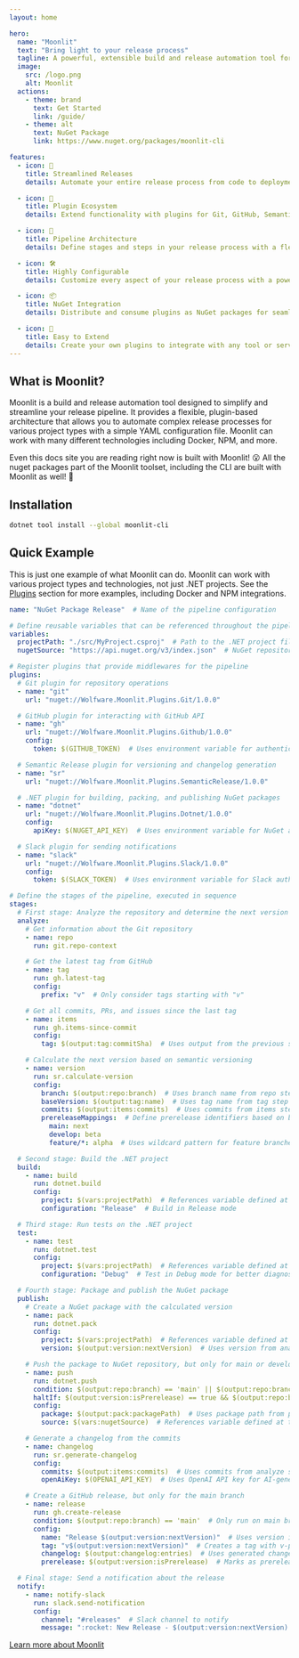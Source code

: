 ```yaml
---
layout: home

hero:
  name: "Moonlit"
  text: "Bring light to your release process"
  tagline: A powerful, extensible build and release automation tool for modern development workflows.
  image:
    src: /logo.png
    alt: Moonlit
  actions:
    - theme: brand
      text: Get Started
      link: /guide/
    - theme: alt
      text: NuGet Package
      link: https://www.nuget.org/packages/moonlit-cli

features:
  - icon: 🚀
    title: Streamlined Releases
    details: Automate your entire release process from code to deployment with a single YAML configuration file.

  - icon: 🧩
    title: Plugin Ecosystem
    details: Extend functionality with plugins for Git, GitHub, Semantic Versioning, Slack, NuGet, Docker, NPM, and many more.

  - icon: 🔄
    title: Pipeline Architecture
    details: Define stages and steps in your release process with a flexible middleware pipeline system.

  - icon: 🛠️
    title: Highly Configurable
    details: Customize every aspect of your release process with a powerful configuration system.

  - icon: 📦
    title: NuGet Integration
    details: Distribute and consume plugins as NuGet packages for seamless integration.

  - icon: 🔌
    title: Easy to Extend
    details: Create your own plugins to integrate with any tool or service in your development workflow.
---
```


## What is Moonlit?

Moonlit is a build and release automation tool designed to simplify and streamline your release pipeline. It provides a flexible, plugin-based architecture that allows you to automate complex release processes for various project types with a simple YAML configuration file. Moonlit can work with many different technologies including Docker, NPM, and more.

Even this docs site you are reading right now is built with Moonlit! 😮 All the nuget packages part of the Moonlit toolset, including the CLI are built with Moonlit as well! 🤯

## Installation

```bash
dotnet tool install --global moonlit-cli
```

## Quick Example

This is just one example of what Moonlit can do. Moonlit can work with various project types and technologies, not just .NET projects. See the [Plugins](/plugins/) section for more examples, including Docker and NPM integrations.

```yaml
name: "NuGet Package Release"  # Name of the pipeline configuration

# Define reusable variables that can be referenced throughout the pipeline
variables:
  projectPath: "./src/MyProject.csproj"  # Path to the .NET project file
  nugetSource: "https://api.nuget.org/v3/index.json"  # NuGet repository URL

# Register plugins that provide middlewares for the pipeline
plugins:
  # Git plugin for repository operations
  - name: "git"
    url: "nuget://Wolfware.Moonlit.Plugins.Git/1.0.0"

  # GitHub plugin for interacting with GitHub API
  - name: "gh"
    url: "nuget://Wolfware.Moonlit.Plugins.Github/1.0.0"
    config:
      token: $(GITHUB_TOKEN)  # Uses environment variable for authentication

  # Semantic Release plugin for versioning and changelog generation
  - name: "sr"
    url: "nuget://Wolfware.Moonlit.Plugins.SemanticRelease/1.0.0"

  # .NET plugin for building, packing, and publishing NuGet packages
  - name: "dotnet"
    url: "nuget://Wolfware.Moonlit.Plugins.Dotnet/1.0.0"
    config:
      apiKey: $(NUGET_API_KEY)  # Uses environment variable for NuGet authentication

  # Slack plugin for sending notifications
  - name: "slack"
    url: "nuget://Wolfware.Moonlit.Plugins.Slack/1.0.0"
    config:
      token: $(SLACK_TOKEN)  # Uses environment variable for Slack authentication

# Define the stages of the pipeline, executed in sequence
stages:
  # First stage: Analyze the repository and determine the next version
  analyze:
    # Get information about the Git repository
    - name: repo
      run: git.repo-context

    # Get the latest tag from GitHub
    - name: tag
      run: gh.latest-tag
      config:
        prefix: "v"  # Only consider tags starting with "v"

    # Get all commits, PRs, and issues since the last tag
    - name: items
      run: gh.items-since-commit
      config:
        tag: $(output:tag:commitSha)  # Uses output from the previous step

    # Calculate the next version based on semantic versioning
    - name: version
      run: sr.calculate-version
      config:
        branch: $(output:repo:branch)  # Uses branch name from repo step
        baseVersion: $(output:tag:name)  # Uses tag name from tag step
        commits: $(output:items:commits)  # Uses commits from items step
        prereleaseMappings:  # Define prerelease identifiers based on branch
          main: next
          develop: beta
          feature/*: alpha  # Uses wildcard pattern for feature branches

  # Second stage: Build the .NET project
  build:
    - name: build
      run: dotnet.build
      config:
        project: $(vars:projectPath)  # References variable defined at the top
        configuration: "Release"  # Build in Release mode

  # Third stage: Run tests on the .NET project
  test:
    - name: test
      run: dotnet.test
      config:
        project: $(vars:projectPath)  # References variable defined at the top
        configuration: "Debug"  # Test in Debug mode for better diagnostics

  # Fourth stage: Package and publish the NuGet package
  publish:
    # Create a NuGet package with the calculated version
    - name: pack
      run: dotnet.pack
      config:
        project: $(vars:projectPath)  # References variable defined at the top
        version: $(output:version:nextVersion)  # Uses version from analyze stage

    # Push the package to NuGet repository, but only for main or develop branches
    - name: push
      run: dotnet.push
      condition: $(output:repo:branch) == 'main' || $(output:repo:branch) == 'develop'  # Only run on main or develop
      haltIf: $(output:version:isPrerelease) == true && $(output:repo:branch) != 'develop'  # Stop if prerelease on non-develop branch
      config:
        package: $(output:pack:packagePath)  # Uses package path from pack step
        source: $(vars:nugetSource)  # References variable defined at the top

    # Generate a changelog from the commits
    - name: changelog
      run: sr.generate-changelog
      config:
        commits: $(output:items:commits)  # Uses commits from analyze stage
        openAiKey: $(OPENAI_API_KEY)  # Uses OpenAI API key for AI-generated changelogs

    # Create a GitHub release, but only for the main branch
    - name: release
      run: gh.create-release
      condition: $(output:repo:branch) == 'main'  # Only run on main branch
      config:
        name: "Release $(output:version:nextVersion)"  # Uses version in release name
        tag: "v$(output:version:nextVersion)"  # Creates a tag with v-prefix
        changelog: $(output:changelog:entries)  # Uses generated changelog
        prerelease: $(output:version:isPrerelease)  # Marks as prerelease if version is prerelease

  # Final stage: Send a notification about the release
  notify:
    - name: notify-slack
      run: slack.send-notification
      config:
        channel: "#releases"  # Slack channel to notify
        message: ":rocket: New Release - $(output:version:nextVersion) is now available! :tada:"  # Message with version
```

[Learn more about Moonlit](/guide/)
